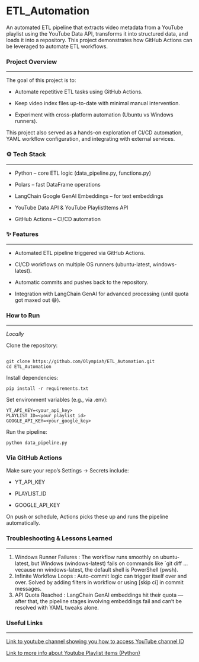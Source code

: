 # ETL_Automation

An automated ETL pipeline that extracts video metadata from a YouTube playlist using the YouTube Data API, transforms it into structured data, and loads it into a repository. This project demonstrates how GitHub Actions can be leveraged to automate ETL workflows.

### Project Overview
---
The goal of this project is to:

- Automate repetitive ETL tasks using GitHub Actions.

- Keep video index files up-to-date with minimal manual intervention.

- Experiment with cross-platform automation (Ubuntu vs Windows runners).

This project also served as a hands-on exploration of CI/CD automation, YAML workflow configuration, and integrating with external services.

### ⚙️ Tech Stack
---

- Python – core ETL logic (data_pipeline.py, functions.py)

- Polars – fast DataFrame operations

- LangChain Google GenAI Embeddings – for text embeddings

- YouTube Data API & YouTube PlaylistItems API

- GitHub Actions – CI/CD automation


### ✨ Features

---

- Automated ETL pipeline triggered via GitHub Actions.

- CI/CD workflows on multiple OS runners (ubuntu-latest, windows-latest).

- Automatic commits and pushes back to the repository.

- Integration with LangChain GenAI for advanced processing (until quota got maxed out 😅).

### How to Run
---
*Locally*

Clone the repository:
```

git clone https://github.com/Olympiah/ETL_Automation.git
cd ETL_Automation

```

Install dependencies:

```
pip install -r requirements.txt

```

Set environment variables (e.g., via .env):
```
YT_API_KEY=<your_api_key>
PLAYLIST_ID=<your_playlist_id>
GOOGLE_API_KEY=<your_google_key>

```

Run the pipeline:

```
python data_pipeline.py

```

### Via GitHub Actions

Make sure your repo’s Settings → Secrets include:

- YT_API_KEY

- PLAYLIST_ID

- GOOGLE_API_KEY

On push or schedule, Actions picks these up and runs the pipeline automatically.

### Troubleshooting & Lessons Learned

---

1. Windows Runner Failures : The workflow runs smoothly on ubuntu-latest, but Windows (windows-latest) fails on commands like `git diff … vecause nn windows-latest, the default shell is PowerShell (pwsh).
2. Infinite Workflow Loops : Auto-commit logic can trigger itself over and over. Solved by adding filters in workflow or using [skip ci] in commit messages.
3. API Quota Reached	     : LangChain GenAI embeddings hit their quota — after that, the pipeline stages involving embeddings fail and can’t be resolved with YAML tweaks alone.

### Useful Links

---

<a href='https://www.google.com/search?q=can+you+use+someone+elses+youtube+channel+id++to+get+videos+and+api+key&sca_esv=1c2c48b035966a68&rlz=1C1CHBD_enKE953KE953&ei=ed-laOz-HLjtkdUPxYK56Qg&ved=0ahUKEwisn82p0JmPAxW4dqQEHUVBLo0Q4dUDCBA&uact=5&oq=can+you+use+someone+elses+youtube+channel+id++to+get+videos+and+api+key&gs_lp=Egxnd3Mtd2l6LXNlcnAiR2NhbiB5b3UgdXNlIHNvbWVvbmUgZWxzZXMgeW91dHViZSBjaGFubmVsIGlkICB0byBnZXQgdmlkZW9zIGFuZCBhcGkga2V5SLcmUN4CWPQjcAF4AZABAJgBuwKgAeQ0qgEGMi0yNS4yuAEDyAEA-AEBmAIRoAKSIsICChAAGLADGNYEGEfCAgcQIRigARgKwgIFECEYnwWYAwCIBgGQBgiSBwgxLjAuMTQuMqAHtnCyBwYyLTE0LjK4B_8hwgcHMC4zLjkuNcgHaA&sclient=gws-wiz-serp#fpstate=ive&vld=cid:2d8bbea1,vid:GwTcTQxZ9Xw,st:0'>Link to youtube channel showing you how to access YouTube channel ID</a>

<a href='https://google-api-client-libraries.appspot.com/documentation/youtube/v3/python/latest/youtube_v3.playlistItems.html'>Link to more info about Youtube Playlist items (Python)</a>
